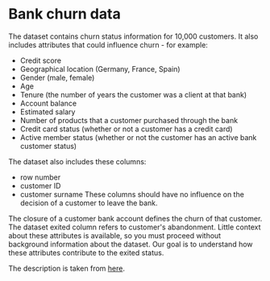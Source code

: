 # Bank churn data
The dataset contains churn status information for 10,000 customers. It also includes attributes that could influence churn - for example:
- Credit score
- Geographical location (Germany, France, Spain)
- Gender (male, female)
- Age
- Tenure (the number of years the customer was a client at that bank)
- Account balance
- Estimated salary
- Number of products that a customer purchased through the bank
- Credit card status (whether or not a customer has a credit card)
- Active member status (whether or not the customer has an active bank customer status)

The dataset also includes these columns:
- row number
- customer ID
- customer surname
These columns should have no influence on the decision of a customer to leave the bank.

The closure of a customer bank account defines the churn of that customer. The dataset exited column refers to customer's abandonment. Little context about these attributes is available, so you must proceed without background information about the dataset. Our goal is to understand how these attributes contribute to the exited status.

The description is taken from [here](https://learn.microsoft.com/en-us/fabric/data-science/tutorial-data-science-ingest-data#bank-churn-data).
